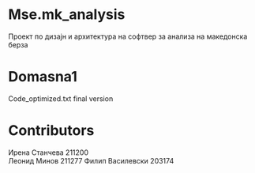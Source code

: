 # Mse.mk_аnalysis
Проект по дизајн и архитектура на софтвер за анализа на македонска берза
# Domasna1
Code_optimized.txt final version
# Contributors
Ирена Станчева 211200<br>
Леонид Минов 211277
Филип Василевски 203174
